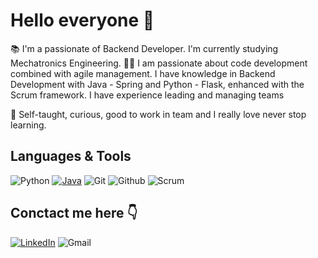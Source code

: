 # Hello everyone 👋

📚 I'm a passionate of Backend Developer. I'm currently studying Mechatronics Engineering.
✋🏼 I am passionate about code development combined with agile management. I have knowledge in Backend Development with Java - Spring and Python - Flask, enhanced with the Scrum framework. 
I have experience leading and managing teams

🔵 Self-taught, curious, good to work in team and I really love never stop learning.


## Languages & Tools 
![Python](https://img.shields.io/badge/-Python%203-blue?logo=python&logoColor=white&style=flat) 
[![Java](https://img.shields.io/badge/-Java-orange?style=flat&logo=java&logoColor=white)](https://www.java.com)
![Git](https://img.shields.io/badge/-Git-f44611?logo=git&logoColor=white&style=flat) 
![Github](https://img.shields.io/badge/-Github-black?logo=github&logoColor=white&style=flat) 
![Scrum](https://img.shields.io/badge/-Scrum-yellow?style=flat)





## Conctact me here 👇
[![LinkedIn](https://img.shields.io/badge/-LinkedIn-blue?logo=linkedin&logoColor=white&style=flat)](https://github.com/oscartoledoc)
![Gmail](https://img.shields.io/badge/-oscartoledo1799@gmail.com-FC1212?logo=gmail&logoColor=white&style=flat)
